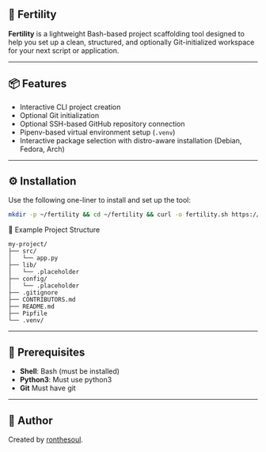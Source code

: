 ## 🧪 Fertility

**Fertility** is a lightweight Bash-based project scaffolding tool designed to help you set up a clean, structured, and optionally Git-initialized workspace for your next script or application.

---

## 📦 Features

- Interactive CLI project creation
- Optional Git initialization
- Optional SSH-based GitHub repository connection
- Pipenv-based virtual environment setup (`.venv`)
- Interactive package selection with distro-aware installation (Debian, Fedora, Arch)
---

## ⚙️ Installation

Use the following one-liner to install and set up the tool:

```bash
mkdir -p ~/fertility && cd ~/fertility && curl -o fertility.sh https://raw.githubusercontent.com/ronthesoul/fertility/main/fertility.sh && chmod +x fertility.sh
```
📁 Example Project Structure
```
my-project/
├── src/
│   └── app.py
├── lib/
│   └── .placeholder
├── config/
│   └── .placeholder
├── .gitignore
├── CONTRIBUTORS.md
├── README.md
├── Pipfile
└── .venv/
```
---
## 🔧 Prerequisites
-  **Shell**: Bash (must be installed)
-  **Python3**: Must use python3
-  **Git** Must have git
---

## 👤 Author
Created by [ronthesoul](https://github.com/ronthesoul).
